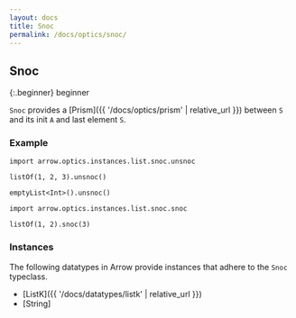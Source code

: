 ```yaml
---
layout: docs
title: Snoc
permalink: /docs/optics/snoc/
---
```


## Snoc

{:.beginner}
beginner

`Snoc` provides a [Prism]({{ '/docs/optics/prism' | relative_url }}) between `S` and its init `A` and last element `S`.

### Example

```kotlin:ank
import arrow.optics.instances.list.snoc.unsnoc

listOf(1, 2, 3).unsnoc()
```
```kotlin:ank
emptyList<Int>().unsnoc()
```
```kotlin:ank
import arrow.optics.instances.list.snoc.snoc

listOf(1, 2).snoc(3)
```
### Instances

The following datatypes in Arrow provide instances that adhere to the `Snoc` typeclass.

- [ListK]({{ '/docs/datatypes/listk' | relative_url }})
- [String]